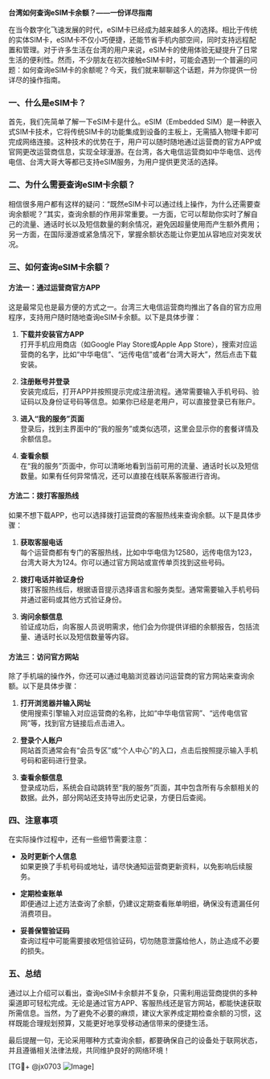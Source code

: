**台湾如何查询eSIM卡余额？——一份详尽指南**

在当今数字化飞速发展的时代，eSIM卡已经成为越来越多人的选择。相比于传统的实体SIM卡，eSIM卡不仅小巧便捷，还能节省手机内部空间，同时支持远程配置和管理。对于许多生活在台湾的用户来说，eSIM卡的使用体验无疑提升了日常生活的便利性。然而，不少朋友在初次接触eSIM卡时，可能会遇到一个普遍的问题：如何查询eSIM卡的余额呢？今天，我们就来聊聊这个话题，并为你提供一份详尽的操作指南。

### 一、什么是eSIM卡？

首先，我们先简单了解一下eSIM卡是什么。eSIM（Embedded SIM）是一种嵌入式SIM卡技术，它将传统SIM卡的功能集成到设备的主板上，无需插入物理卡即可完成网络连接。这种技术的优势在于，用户可以随时随地通过运营商的官方APP或官网更改运营商信息，实现全球漫游。在台湾，各大电信运营商如中华电信、远传电信、台湾大哥大等都已支持eSIM服务，为用户提供更灵活的选择。

### 二、为什么需要查询eSIM卡余额？

相信很多用户都有这样的疑问：“既然eSIM卡可以通过线上操作，为什么还需要查询余额呢？”其实，查询余额的作用非常重要。一方面，它可以帮助你实时了解自己的流量、通话时长以及短信数量的剩余情况，避免因超量使用而产生额外费用；另一方面，在国际漫游或紧急情况下，掌握余额状态能让你更加从容地应对突发状况。

### 三、如何查询eSIM卡余额？

#### 方法一：通过运营商官方APP

这是最常见也是最方便的方式之一。台湾三大电信运营商均推出了各自的官方应用程序，支持用户随时随地查询eSIM卡余额。以下是具体步骤：

1. **下载并安装官方APP**  
   打开手机应用商店（如Google Play Store或Apple App Store），搜索对应运营商的名字，比如“中华电信”、“远传电信”或者“台湾大哥大”，然后点击下载安装。

2. **注册账号并登录**  
   安装完成后，打开APP并按照提示完成注册流程。通常需要输入手机号码、验证码以及身份证号码等信息。如果你已经是老用户，可以直接登录已有账户。

3. **进入“我的服务”页面**  
   登录后，找到主界面中的“我的服务”或类似选项，这里会显示你的套餐详情及余额信息。

4. **查看余额**  
   在“我的服务”页面中，你可以清晰地看到当前可用的流量、通话时长以及短信数量。如果有任何异常情况，还可以直接在线联系客服进行咨询。

#### 方法二：拨打客服热线

如果不想下载APP，也可以选择拨打运营商的客服热线来查询余额。以下是具体步骤：

1. **获取客服电话**  
   每个运营商都有专门的客服热线，比如中华电信为12580，远传电信为123，台湾大哥大为124。你可以通过官方网站或宣传单页找到这些号码。

2. **拨打电话并验证身份**  
   拨打客服热线后，根据语音提示选择语言和服务类型。通常需要输入手机号码并通过密码或其他方式验证身份。

3. **询问余额信息**  
   验证成功后，向客服人员说明需求，他们会为你提供详细的余额报告，包括流量、通话时长以及短信数量等内容。

#### 方法三：访问官方网站

除了手机端的操作外，你还可以通过电脑浏览器访问运营商的官方网站来查询余额。以下是具体步骤：

1. **打开浏览器并输入网址**  
   使用搜索引擎输入对应运营商的名称，比如“中华电信官网”、“远传电信官网”等，找到官方链接后点击进入。

2. **登录个人账户**  
   网站首页通常会有“会员专区”或“个人中心”的入口，点击后按照提示输入手机号码和密码进行登录。

3. **查看余额信息**  
   登录成功后，系统会自动跳转至“我的服务”页面，其中包含所有与余额相关的数据。此外，部分网站还支持导出历史记录，方便日后查阅。

### 四、注意事项

在实际操作过程中，还有一些细节需要注意：

- **及时更新个人信息**  
  如果更换了手机号码或地址，请尽快通知运营商更新资料，以免影响后续服务。

- **定期检查账单**  
  即便通过上述方法查询了余额，仍建议定期查看账单明细，确保没有遗漏任何消费项目。

- **妥善保管验证码**  
  查询过程中可能需要接收短信验证码，切勿随意泄露给他人，防止造成不必要的损失。

### 五、总结

通过以上介绍可以看出，查询eSIM卡余额并不复杂，只需利用运营商提供的多种渠道即可轻松完成。无论是通过官方APP、客服热线还是官方网站，都能快速获取所需信息。当然，为了避免不必要的麻烦，建议大家养成定期检查余额的习惯，这样既能合理规划预算，又能更好地享受移动通信带来的便捷生活。

最后提醒一句，无论采用哪种方式查询余额，都要确保自己的设备处于联网状态，并且遵循相关法律法规，共同维护良好的网络环境！

[TG💪+ @jx0703 ![Image](https://github.com/user-attachments/assets/dbca1d08-cadb-493c-b0ec-ad6f7a83f270)]